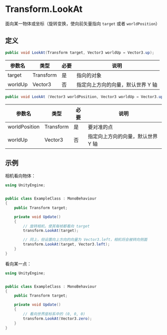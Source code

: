 # Transform.LookAt

面向某一物体或坐标（旋转变换，使向前矢量指向 `target` 或者 `worldPosition`）

## 定义

```csharp
public void LookAt(Transform target, Vector3 worldUp = Vector3.up);
```


| 参数名  | 类型      | 必要 | 说明                              |
| --------- | ----------- | ------ | ----------------------------------- |
| target  | Transform | 是   | 指向的对象                        |
| worldUp | Vector3   | 否   | 指定向上方向的向量，默认世界 Y 轴 |

```csharp
public void LookAt (Vector3 worldPosition, Vector3 worldUp = Vector3.up);
```

| 参数名  | 类型      | 必要 | 说明                              |
| --------- | ----------- | ------ | ----------------------------------- |
| worldPosition  | Transform | 是   | 要对准的点                       |
| worldUp | Vector3   | 否   | 指定向上方向的向量，默认世界 Y 轴 |

## 示例

相机看向物体：

```csharp
using UnityEngine;


public class ExampleClass : MonoBehaviour
{
    public Transform target;

    private void Update()
    {
        // 旋转相机，使其每帧都看向 target
        transform.LookAt(target);

        // 同上，但设置向上方向的向量为 Vector3.left，相机将会被转向侧面
        transform.LookAt(target, Vector3.left);
    }
}
```

看向某一点：

```csharp
using UnityEngine;


public class ExampleClass : MonoBehaviour
{
    public Transform target;

    private void Update()
    {
        // 看向世界座标系中的 (0, 0, 0)
        transform.LookAt(Vector3.zero);
    }
}
```